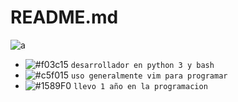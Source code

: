 # README.md
![a](https://github-readme-stats.vercel.app/api?username=0xK1r4&theme=dark&show_icons=true)
- ![#f03c15](https://via.placeholder.com/15/f03c15/000000?text=+) `desarrollador en python 3 y bash`
- ![#c5f015](https://via.placeholder.com/15/c5f015/000000?text=+) `uso generalmente vim para programar`
- ![#1589F0](https://via.placeholder.com/15/1589F0/000000?text=+) `llevo 1 año en la programacion`

